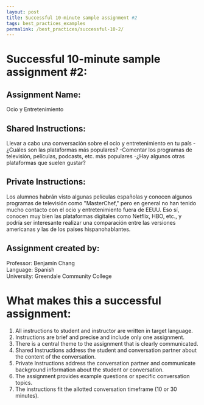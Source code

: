 ```yaml
---
layout: post
title: Successful 10-minute sample assignment #2
tags: best_practices_examples
permalink: /best_practices/successful-10-2/
---
```


# Successful 10-minute sample assignment #2:

## Assignment Name:
Ocio y Entretenimiento

## Shared Instructions:
Llevar a cabo una conversación sobre el ocio y entretenimiento en tu país -¿Cuáles son las plataformas más populares? -Comentar los programas de televisión, películas, podcasts, etc. más populares -¿Hay algunos otras plataformas que suelen gustar?

## Private Instructions:
Los alumnos habrán visto algunas películas españolas y conocen algunos programas de televisión como "MasterChef," pero en general no han tenido mucho contacto con el ocio y entretenimiento fuera de EEUU. Eso sí, conocen muy bien las plataformas digitales como Netflix, HBO, etc., y podría ser interesante realizar una comparación entre las versiones americanas y las de los países hispanohablantes.

## Assignment created by:
Professor: Benjamín Chang  
Language: Spanish  
University: Greendale Community College  

# What makes this a successful assignment:
1. All instructions to student and instructor are written in target language.
2. Instructions are brief and precise and include only one assignment.
3. There is a central theme to the assignment that is clearly communicated.
4. Shared Instructions address the student and conversation partner about the content of the conversation.
5. Private Instructions address the conversation partner and communicate background information about the student or conversation.
6. The assignment provides example questions or specific conversation topics.
7. The instructions fit the allotted conversation timeframe (10 or 30 minutes).